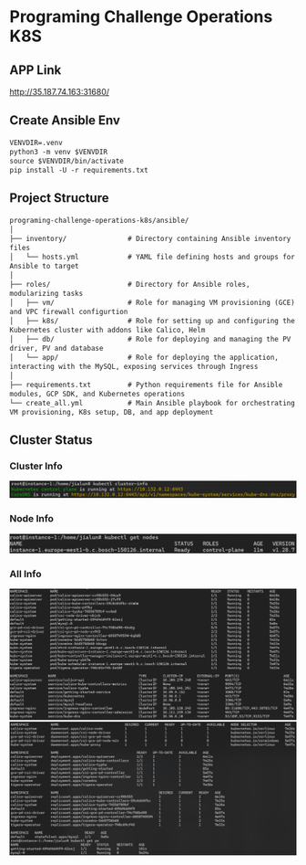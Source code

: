 # Programing Challenge Operations K8S

## APP Link
http://35.187.74.163:31680/

## Create Ansible Env
```shell
VENVDIR=.venv
python3 -m venv $VENVDIR
source $VENVDIR/bin/activate
pip install -U -r requirements.txt
```

## Project Structure
```
programing-challenge-operations-k8s/ansible/
│
├── inventory/               # Directory containing Ansible inventory files
│   └── hosts.yml            # YAML file defining hosts and groups for Ansible to target
│
├── roles/                   # Directory for Ansible roles, modularizing tasks
│   ├── vm/                  # Role for managing VM provisioning (GCE) and VPC firewall configurtion
│   ├── k8s/                 # Role for setting up and configuring the Kubernetes cluster with addons like Calico, Helm
│   ├── db/                  # Role for deploying and managing the PV driver, PV and database
│   └── app/                 # Role for deploying the application, interacting with the MySQL, exposing services through Ingress
│
├── requirements.txt         # Python requirements file for Ansible modules, GCP SDK, and Kubernetes operations
└── create_all.yml           # Main Ansible playbook for orchestrating VM provisioning, K8s setup, DB, and app deployment
```

## Cluster Status

### Cluster Info
![alt text](cluster_info.png)
### Node Info
![alt text](node_info.png)
### All Info
![alt text](all_info_1.png)
![alt text](all_info_2.png)